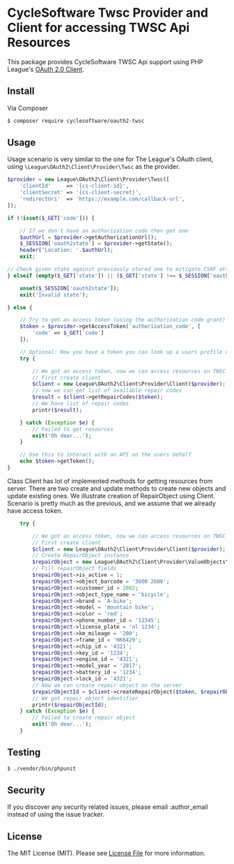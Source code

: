 # CycleSoftware Twsc Provider and Client for accessing TWSC Api Resources

This package provides CycleSoftware TWSC Api support using PHP League's [OAuth 2.0 Client](https://github.com/thephpleague/oauth2-client).

## Install

Via Composer

``` bash
$ composer require cyclesoftware/oauth2-twsc
```

## Usage

Usage scenario is very similar to the one for The League's OAuth client, using `\League\OAuth2\Client\Provider\Twsc` as the provider.

``` php
$provider = new League\OAuth2\Client\Provider\Twsc([
    'clientId'     => '{cs-client-id}',
    'clientSecret' => '{cs-client-secret}',
    'redirectUri'  => 'https://example.com/callback-url',
]);

if (!isset($_GET['code'])) {

    // If we don't have an authorization code then get one
    $authUrl = $provider->getAuthorizationUrl();
    $_SESSION['oauth2state'] = $provider->getState();
    header('Location: '.$authUrl);
    exit;

// Check given state against previously stored one to mitigate CSRF attack
} elseif (empty($_GET['state']) || ($_GET['state'] !== $_SESSION['oauth2state'])) {

    unset($_SESSION['oauth2state']);
    exit('Invalid state');

} else {

    // Try to get an access token (using the authorization code grant)
    $token = $provider->getAccessToken('authorization_code', [
        'code' => $_GET['code']
    ]);

    // Optional: Now you have a token you can look up a users profile data
    try {

        // We got an access token, now we can access resources on TWSC Api 
        // First create client
        $client = new League\OAuth2\Client\Provider\Client($provider);
        // now we can get list of available repair codes
        $result = $client->getRepairCodes($token);
        // We have list of repair codes 
        printr($result);

    } catch (Exception $e) {
        // Failed to get resources
        exit('Oh dear...');
    }

    // Use this to interact with an API on the users behalf
    echo $token->getToken();
}
```
Class Client has lot of implemented methods for getting resources from server. There are two create and update methods to create new objects and update existing ones.
We illustrate creation of RepairObject using Client. Scenario is pretty much as the previous, and we assume that we already have access token.

``` php
    try {

        // We got an access token, now we can access resources on TWSC Api 
        // First create client
        $client = new League\OAuth2\Client\Provider\Client($provider);
        // Create RepairObject instance
        $repairObject = new League\OAuth2\Client\Provider\ValueObjects\RepairObject();
        // Fill repairObject fields
        $repairObject->is_active = 1;
        $repairObject->object_barcode = '3600 2600';
        $repairObject->customer_id = 2002;
        $repairObject->object_type_name = 'bicycle';
        $repairObject->brand = 'A-bike';
        $repairObject->model = 'mountain bike';
        $repairObject->color = 'red';
        $repairObject->phone_number_id = '12345';
        $repairObject->license_plate = 'nl 1234';
        $repairObject->km_mileage = '200';
        $repairObject->frame_id = 'HK6429';
        $repairObject->chip_id = '4321';
        $repairObject->key_id = '1234';
        $repairObject->engine_id = '4321';
        $repairObject->model_year = '2017';
        $repairObject->battery_id = '1234';
        $repairObject->lock_id = '4321';
        // Now we can create repair object on the server
        $repairObjectId = $client->createRepairObject($token, $repairObject);
        // We got repair object identifier 
        printr($repairObjectId);
    } catch (Exception $e) {
        // Failed to create repair object
        exit('Oh dear...');
    }
```   

## Testing

``` bash
$ ./vendor/bin/phpunit
```

## Security

If you discover any security related issues, please email :author_email instead of using the issue tracker.


## License

The MIT License (MIT). Please see [License File](LICENSE.md) for more information.
